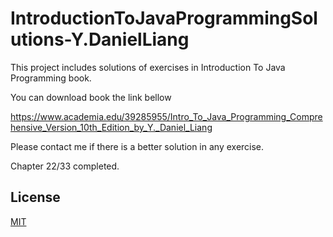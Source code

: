 # IntroductionToJavaProgrammingSolutions-Y.DanielLiang

This project includes solutions of exercises in Introduction To Java Programming book.

You can download book the link bellow

https://www.academia.edu/39285955/Intro_To_Java_Programming_Comprehensive_Version_10th_Edition_by_Y._Daniel_Liang

Please contact me if there is a better solution in any exercise.

Chapter 22/33 completed.
## License
[MIT](https://github.com/oguzhan2142/IntroductionToJavaProgrammingSolutions-Y.DanielLiang/blob/master/LICENSE)
